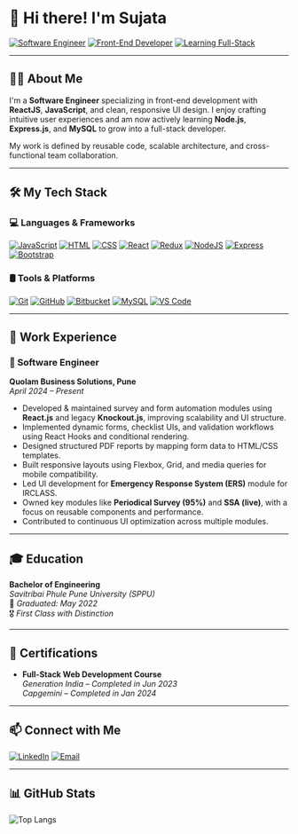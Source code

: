 # 👋 Hi there! I'm **Sujata**

[![Software Engineer](https://img.shields.io/badge/Role-Software%20Engineer-blue)](https://github.com/mayuringit)
[![Front-End Developer](https://img.shields.io/badge/Focus-Front--End%20Developer-brightgreen)](https://github.com/mayuringit)
[![Learning Full-Stack](https://img.shields.io/badge/Track-Full--Stack%20In%20Progress-yellow)](https://github.com/mayuringit)

---

## 🧑‍💻 About Me

I'm a **Software Engineer** specializing in front-end development with **ReactJS**, **JavaScript**, and clean, responsive UI design. I enjoy crafting intuitive user experiences and am now actively learning **Node.js**, **Express.js**, and **MySQL** to grow into a full-stack developer.

My work is defined by reusable code, scalable architecture, and cross-functional team collaboration.

---

## 🛠️ My Tech Stack

### 💻 Languages & Frameworks  
[![JavaScript](https://skillicons.dev/icons?i=js)](https://skillicons.dev)
[![HTML](https://skillicons.dev/icons?i=html)](https://skillicons.dev)
[![CSS](https://skillicons.dev/icons?i=css)](https://skillicons.dev)
[![React](https://skillicons.dev/icons?i=react)](https://skillicons.dev)
[![Redux](https://skillicons.dev/icons?i=redux)](https://skillicons.dev)
[![NodeJS](https://skillicons.dev/icons?i=nodejs)](https://skillicons.dev)
[![Express](https://skillicons.dev/icons?i=express)](https://skillicons.dev)
[![Bootstrap](https://skillicons.dev/icons?i=bootstrap)](https://skillicons.dev)

### 🛢️ Tools & Platforms  
[![Git](https://skillicons.dev/icons?i=git)](https://skillicons.dev)
[![GitHub](https://skillicons.dev/icons?i=github)](https://skillicons.dev)
[![Bitbucket](https://skillicons.dev/icons?i=bitbucket)](https://skillicons.dev)
[![MySQL](https://skillicons.dev/icons?i=mysql)](https://skillicons.dev)
[![VS Code](https://skillicons.dev/icons?i=vscode)](https://skillicons.dev)

---

## 💼 Work Experience

### 🔹 Software Engineer  
**Quolam Business Solutions, Pune**  
_April 2024 – Present_

- Developed & maintained survey and form automation modules using **React.js** and legacy **Knockout.js**, improving scalability and UI structure.
- Implemented dynamic forms, checklist UIs, and validation workflows using React Hooks and conditional rendering.
- Designed structured PDF reports by mapping form data to HTML/CSS templates.
- Built responsive layouts using Flexbox, Grid, and media queries for mobile compatibility.
- Led UI development for **Emergency Response System (ERS)** module for IRCLASS.
- Owned key modules like **Periodical Survey (95%)** and **SSA (live)**, with a focus on reusable components and performance.
- Contributed to continuous UI optimization across multiple modules.

---

## 🎓 Education

**Bachelor of Engineering**  
_Savitribai Phule Pune University (SPPU)_  
📅 _Graduated: May 2022_  
🎖️ _First Class with Distinction_

---

## 📜 Certifications

- **Full-Stack Web Development Course**  
  _Generation India – Completed in Jun 2023_  
   _Capgemini – Completed in Jan 2024_

---

## 📫 Connect with Me

[![LinkedIn](https://img.shields.io/badge/LinkedIn-blue?style=flat&logo=linkedin&logoColor=white)]([https://www.linkedin.com/in/sujata-gaikwad-b56054199/)
[![Email](https://img.shields.io/badge/Email-D14836?style=flat&logo=gmail&logoColor=white)](mailto:sujatagaikwad0206@gmail.com)


---

## 📊 GitHub Stats

![Top Langs](https://github-readme-stats.vercel.app/api/top-langs/?username=Sujata02061999&layout=compact&theme=react)
